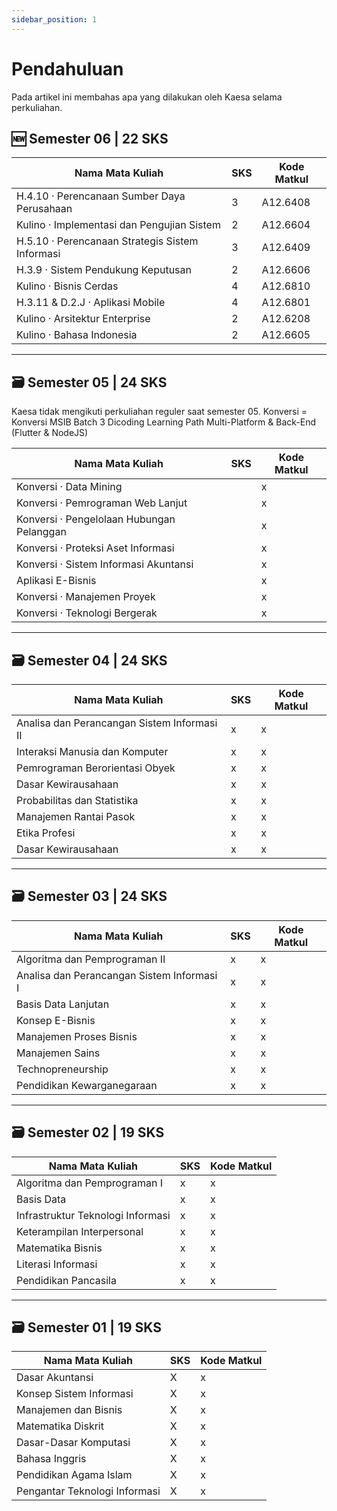 ```yaml
---
sidebar_position: 1
---
```


# Pendahuluan

Pada artikel ini membahas apa yang dilakukan oleh Kaesa selama perkuliahan.

## 🆕 Semester 06 | 22 SKS

| Nama Mata Kuliah                                | SKS | Kode Matkul |
| ----------------------------------------------- | --- | ----------- |
| H.4.10 · Perencanaan Sumber Daya Perusahaan     | 3   | A12.6408    |
| Kulino · Implementasi dan Pengujian Sistem      | 2   | A12.6604    |
| H.5.10 · Perencanaan Strategis Sistem Informasi | 3   | A12.6409    |
| H.3.9 · Sistem Pendukung Keputusan              | 2   | A12.6606    |
| Kulino · Bisnis Cerdas                          | 4   | A12.6810    |
| H.3.11 & D.2.J · Aplikasi Mobile                | 4   | A12.6801    |
| Kulino · Arsitektur Enterprise                  | 2   | A12.6208    |
| Kulino · Bahasa Indonesia                       | 2   | A12.6605    |

---

## 🗃 Semester 05 | 24 SKS

Kaesa tidak mengikuti perkuliahan reguler saat semester 05.
Konversi = Konversi MSIB Batch 3 Dicoding Learning Path Multi-Platform & Back-End (Flutter & NodeJS)

| Nama Mata Kuliah                          | SKS | Kode Matkul |
| ----------------------------------------- | --- | ----------- |
| Konversi · Data Mining                    |     | x           |
| Konversi · Pemrograman Web Lanjut         |     | x           |
| Konversi · Pengelolaan Hubungan Pelanggan |     | x           |
| Konversi · Proteksi Aset Informasi        |     | x           |
| Konversi · Sistem Informasi Akuntansi     |     | x           |
| Aplikasi E-Bisnis                         |     | x           |
| Konversi · Manajemen Proyek               |     | x           |
| Konversi · Teknologi Bergerak             |     | x           |

---

## 🗃 Semester 04 | 24 SKS

| Nama Mata Kuliah                            | SKS | Kode Matkul |
| ------------------------------------------- | --- | ----------- |
| Analisa dan Perancangan Sistem Informasi II | x   | x           |
| Interaksi Manusia dan Komputer              | x   | x           |
| Pemrograman Berorientasi Obyek              | x   | x           |
| Dasar Kewirausahaan                         | x   | x           |
| Probabilitas dan Statistika                 | x   | x           |
| Manajemen Rantai Pasok                      | x   | x           |
| Etika Profesi                               | x   | x           |
| Dasar Kewirausahaan                         | x   | x           |

---

## 🗃 Semester 03 | 24 SKS

| Nama Mata Kuliah                           | SKS | Kode Matkul |
| ------------------------------------------ | --- | ----------- |
| Algoritma dan Pemprograman II              | x   | x           |
| Analisa dan Perancangan Sistem Informasi I | x   | x           |
| Basis Data Lanjutan                        | x   | x           |
| Konsep E-Bisnis                            | x   | x           |
| Manajemen Proses Bisnis                    | x   | x           |
| Manajemen Sains                            | x   | x           |
| Technopreneurship                          | x   | x           |
| Pendidikan Kewarganegaraan                 | x   | x           |

---

## 🗃 Semester 02 | 19 SKS

| Nama Mata Kuliah                  | SKS | Kode Matkul |
| --------------------------------- | --- | ----------- |
| Algoritma dan Pemprograman I      | x   | x           |
| Basis Data                        | x   | x           |
| Infrastruktur Teknologi Informasi | x   | x           |
| Keterampilan Interpersonal        | x   | x           |
| Matematika Bisnis                 | x   | x           |
| Literasi Informasi                | x   | x           |
| Pendidikan Pancasila              | x   | x           |

---

## 🗃 Semester 01 | 19 SKS

| Nama Mata Kuliah              | SKS | Kode Matkul |
| ----------------------------- | --- | ----------- |
| Dasar Akuntansi               | X   | x           |
| Konsep Sistem Informasi       | X   | x           |
| Manajemen dan Bisnis          | X   | x           |
| Matematika Diskrit            | X   | x           |
| Dasar-Dasar Komputasi         | X   | x           |
| Bahasa Inggris                | X   | x           |
| Pendidikan Agama Islam        | X   | x           |
| Pengantar Teknologi Informasi | X   | x           |
